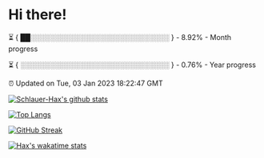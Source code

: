 # Hi there!

⏳ { ██░░░░░░░░░░░░░░░░░░░░░░░░░░░░ } - 8.92% - Month progress

⏳ { ░░░░░░░░░░░░░░░░░░░░░░░░░░░░░░ } - 0.76% - Year progress

⏰ Updated on Tue, 03 Jan 2023 18:22:47 GMT


[![Schlauer-Hax's github stats](https://github-readme-stats.vercel.app/api?username=Schlauer-Hax&show_icons=true&theme=dark&count_private=true)](https://github.com/Schlauer-Hax)


[![Top Langs](https://github-readme-stats.vercel.app/api/top-langs/?username=Schlauer-Hax&layout=compact&theme=dark)](https://github.com/Schlauer-Hax?tab=repositories)

[![GitHub Streak](https://streak-stats.demolab.com?user=Schlauer-Hax&theme=dark)](https://git.io/streak-stats)

[![Hax's wakatime stats](https://github-readme-stats.vercel.app/api/wakatime?username=Hax&theme=dark)](https://wakatime.com/@Hax)

